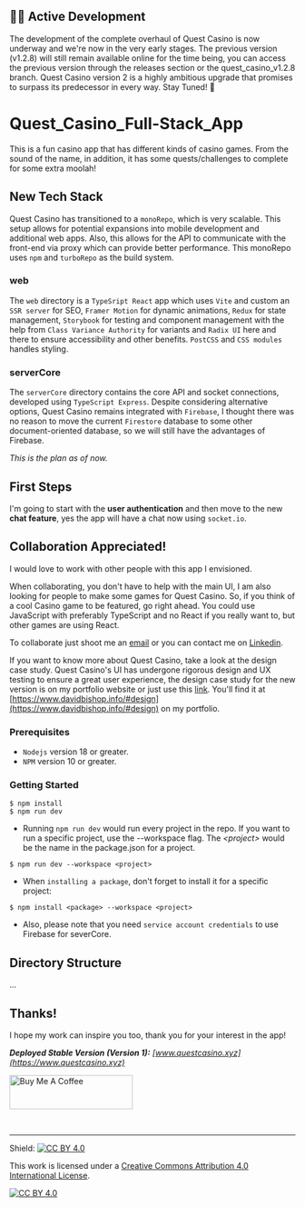 ## 🚀🚀 Active Development
The development of the complete overhaul of Quest Casino is now underway and we're now in the very early stages. The previous version (v1.2.8) will still remain available online for the time being, you can access the previous version through the releases section or the quest_casino_v1.2.8 branch. Quest Casino version 2 is a highly ambitious upgrade that promises to surpass its predecessor in every way. Stay Tuned! 🎰

# Quest_Casino_Full-Stack_App
This is a fun casino app that has different kinds of casino games. From the sound of the name, in addition, it has some quests/challenges to complete for some extra moolah!

## New Tech Stack
Quest Casino has transitioned to a `monoRepo`, which is very scalable. This setup allows for potential expansions into mobile development and additional web apps. Also, this allows for the API to communicate with the front-end via proxy which can provide better performance. This monoRepo uses `npm` and `turboRepo` as the build system.

### web
The `web` directory is a `TypeSript React` app which uses `Vite` and custom an `SSR server` for SEO, `Framer Motion` for dynamic animations, `Redux` for state management, `Storybook` for testing and component management with the help from `Class Variance Authority` for variants and `Radix UI` here and there to ensure accessibility and other benefits. `PostCSS` and `CSS modules` handles styling.

### serverCore
The `serverCore` directory contains the core API and socket connections, developed using `TypeScript Express`. Despite considering alternative options, Quest Casino remains integrated with `Firebase`, I thought there was no reason to move the current `Firestore` database to some other document-oriented database, so we will still have the advantages of Firebase.

_This is the plan as of now._

## First Steps
I'm going to start with the **user authentication** and then move to the new **chat feature**, yes the app will have a chat now using `socket.io`.

## Collaboration Appreciated!
I would love to work with other people with this app I envisioned.

When collaborating, you don't have to help with the main UI, I am also looking for people to make some games for Quest Casino. So, if you think of a cool Casino game to be featured, go right ahead. You could use JavaScript with preferably TypeScript and no React if you really want to, but other games are using React.

To collaborate just shoot me an [email](mailto:davidbish2002@hotmail.com) or you can contact me on [Linkedin](https://www.linkedin.com/in/d-bish/).

If you want to know more about Quest Casino, take a look at the design case study. Quest Casino's UI has undergone rigorous design and UX testing to ensure a great user experience, the design case study for the new version is on my portfolio website or just use this [link](https://docs.google.com/presentation/d/1cegjwMxQvDhePSHiwVTRRgHZQYwQCqj3NcJFy1GPhMk/edit?usp=sharing). You'll find it at [https://www.davidbishop.info/#design](https://www.davidbishop.info/#design) on my portfolio.

### Prerequisites
- `Nodejs` version 18 or greater.
- `NPM` version 10 or greater.

### Getting Started
```
$ npm install
$ npm run dev
```
- Running `npm run dev` would run every project in the repo. If you want to run a specific project, use the --workspace flag. The _\<project\>_ would be the name in the package.json for a project.
```
$ npm run dev --workspace <project>
```
- When `installing a package`, don't forget to install it for a specific project:
```
$ npm install <package> --workspace <project>
```
- Also, please note that you need `service account credentials` to use Firebase for severCore.

## Directory Structure
...

## Thanks!
I hope my work can inspire you too, thank you for your interest in the app!

_**Deployed Stable Version (Version 1):** [www.questcasino.xyz](https://www.questcasino.xyz)_

<a href="https://www.buymeacoffee.com/dBish" target="_blank"><img src="https://cdn.buymeacoffee.com/buttons/v2/default-yellow.png" alt="Buy Me A Coffee" style="height: 60px !important;width: 217px !important;" ></a>

<br />

---
Shield: [![CC BY 4.0][cc-by-shield]][cc-by]

This work is licensed under a
[Creative Commons Attribution 4.0 International License][cc-by].

[![CC BY 4.0][cc-by-image]][cc-by]

[cc-by]: http://creativecommons.org/licenses/by/4.0/
[cc-by-image]: https://i.creativecommons.org/l/by/4.0/88x31.png
[cc-by-shield]: https://img.shields.io/badge/License-CC%20BY%204.0-lightgrey.svg
